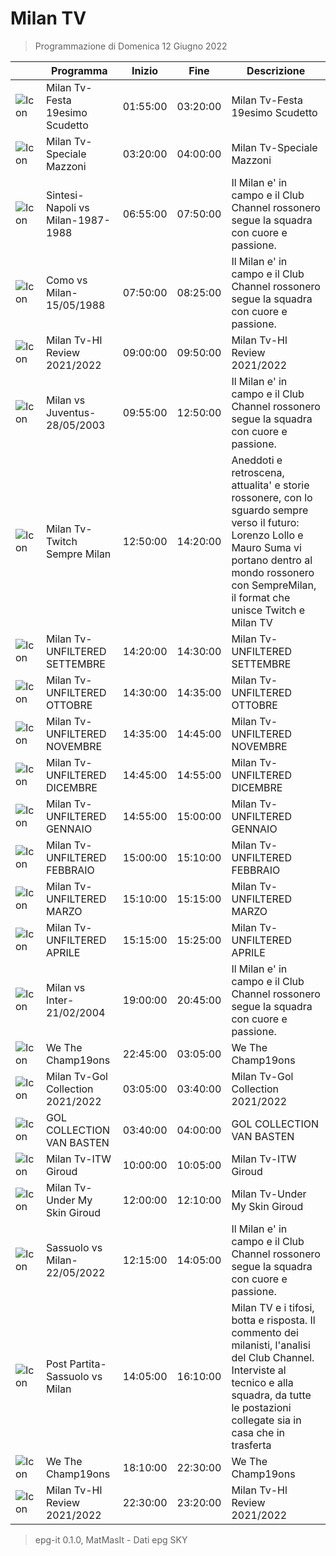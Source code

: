# Milan TV
> Programmazione di Domenica 12 Giugno 2022

||Programma|Inizio|Fine|Descrizione|
|---|---|---|---|---|
|![Icon](https://guidatv.sky.it/uuid/sportcalcio_cover_gc2KOQiZI.png)|Milan Tv-Festa 19esimo Scudetto|01:55:00|03:20:00|Milan Tv-Festa 19esimo Scudetto
|![Icon](https://guidatv.sky.it/uuid/sportcalcio_cover_gc2KOQiZI.png)|Milan Tv-Speciale Mazzoni|03:20:00|04:00:00|Milan Tv-Speciale Mazzoni
|![Icon](https://guidatv.sky.it/uuid/sportcalcio_cover_gc2KOQiZI.png)|Sintesi-Napoli vs Milan-1987-1988|06:55:00|07:50:00|Il Milan e&#039; in campo e il Club Channel rossonero segue la squadra con cuore e passione.
|![Icon](https://guidatv.sky.it/uuid/sportcalcio_cover_gc2KOQiZI.png)|Como vs Milan-15/05/1988|07:50:00|08:25:00|Il Milan e&#039; in campo e il Club Channel rossonero segue la squadra con cuore e passione.
|![Icon](https://guidatv.sky.it/uuid/sportcalcio_cover_gc2KOQiZI.png)|Milan Tv-Hl Review 2021/2022|09:00:00|09:50:00|Milan Tv-Hl Review 2021/2022
|![Icon](https://guidatv.sky.it/uuid/sportcalcio_cover_gc2KOQiZI.png)|Milan vs Juventus-28/05/2003|09:55:00|12:50:00|Il Milan e&#039; in campo e il Club Channel rossonero segue la squadra con cuore e passione.
|![Icon](https://guidatv.sky.it/uuid/sportcalcio_cover_gc2KOQiZI.png)|Milan Tv-Twitch Sempre Milan|12:50:00|14:20:00|Aneddoti e retroscena, attualita&#039; e storie rossonere, con lo sguardo sempre verso il futuro: Lorenzo Lollo e Mauro Suma vi portano dentro al mondo rossonero con SempreMilan, il format che unisce Twitch e Milan TV
|![Icon](https://guidatv.sky.it/uuid/sportcalcio_cover_gc2KOQiZI.png)|Milan Tv-UNFILTERED SETTEMBRE|14:20:00|14:30:00|Milan Tv-UNFILTERED SETTEMBRE
|![Icon](https://guidatv.sky.it/uuid/sportcalcio_cover_gc2KOQiZI.png)|Milan Tv-UNFILTERED OTTOBRE|14:30:00|14:35:00|Milan Tv-UNFILTERED OTTOBRE
|![Icon](https://guidatv.sky.it/uuid/sportcalcio_cover_gc2KOQiZI.png)|Milan Tv-UNFILTERED NOVEMBRE|14:35:00|14:45:00|Milan Tv-UNFILTERED NOVEMBRE
|![Icon](https://guidatv.sky.it/uuid/sportcalcio_cover_gc2KOQiZI.png)|Milan Tv-UNFILTERED DICEMBRE|14:45:00|14:55:00|Milan Tv-UNFILTERED DICEMBRE
|![Icon](https://guidatv.sky.it/uuid/sportcalcio_cover_gc2KOQiZI.png)|Milan Tv-UNFILTERED GENNAIO|14:55:00|15:00:00|Milan Tv-UNFILTERED GENNAIO
|![Icon](https://guidatv.sky.it/uuid/sportcalcio_cover_gc2KOQiZI.png)|Milan Tv-UNFILTERED FEBBRAIO|15:00:00|15:10:00|Milan Tv-UNFILTERED FEBBRAIO
|![Icon](https://guidatv.sky.it/uuid/sportcalcio_cover_gc2KOQiZI.png)|Milan Tv-UNFILTERED MARZO|15:10:00|15:15:00|Milan Tv-UNFILTERED MARZO
|![Icon](https://guidatv.sky.it/uuid/sportcalcio_cover_gc2KOQiZI.png)|Milan Tv-UNFILTERED APRILE|15:15:00|15:25:00|Milan Tv-UNFILTERED APRILE
|![Icon](https://guidatv.sky.it/uuid/sportcalcio_cover_gc2KOQiZI.png)|Milan vs Inter-21/02/2004|19:00:00|20:45:00|Il Milan e&#039; in campo e il Club Channel rossonero segue la squadra con cuore e passione.
|![Icon](https://guidatv.sky.it/uuid/sportcalcio_cover_gc2KOQiZI.png)|We The Champ19ons|22:45:00|03:05:00|We The Champ19ons
|![Icon](https://guidatv.sky.it/uuid/sportcalcio_cover_gc2KOQiZI.png)|Milan Tv-Gol Collection 2021/2022|03:05:00|03:40:00|Milan Tv-Gol Collection 2021/2022
|![Icon](https://guidatv.sky.it/uuid/sportcalcio_cover_gc2KOQiZI.png)|GOL COLLECTION VAN BASTEN|03:40:00|04:00:00|GOL COLLECTION VAN BASTEN
|![Icon](https://guidatv.sky.it/uuid/sportcalcio_cover_gc2KOQiZI.png)|Milan Tv-ITW Giroud|10:00:00|10:05:00|Milan Tv-ITW Giroud
|![Icon](https://guidatv.sky.it/uuid/sportcalcio_cover_gc2KOQiZI.png)|Milan Tv-Under My Skin Giroud|12:00:00|12:10:00|Milan Tv-Under My Skin Giroud
|![Icon](https://guidatv.sky.it/uuid/sportcalcio_cover_gc2KOQiZI.png)|Sassuolo vs Milan-22/05/2022|12:15:00|14:05:00|Il Milan e&#039; in campo e il Club Channel rossonero segue la squadra con cuore e passione.
|![Icon](https://guidatv.sky.it/uuid/sportcalcio_cover_gc2KOQiZI.png)|Post Partita-Sassuolo vs Milan|14:05:00|16:10:00|Milan TV e i tifosi, botta e risposta. Il commento dei milanisti, l&#039;analisi del Club Channel. Interviste al tecnico e alla squadra, da tutte le postazioni collegate sia in casa che in trasferta
|![Icon](https://guidatv.sky.it/uuid/sportcalcio_cover_gc2KOQiZI.png)|We The Champ19ons|18:10:00|22:30:00|We The Champ19ons
|![Icon](https://guidatv.sky.it/uuid/sportcalcio_cover_gc2KOQiZI.png)|Milan Tv-Hl Review 2021/2022|22:30:00|23:20:00|Milan Tv-Hl Review 2021/2022



 > epg-it 0.1.0, MatMasIt - Dati epg SKY